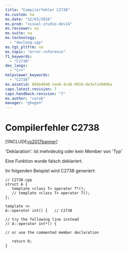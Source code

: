 ```yaml
---
title: "Compilerfehler C2738"
ms.custom: na
ms.date: "12/03/2016"
ms.prod: "visual-studio-dev14"
ms.reviewer: na
ms.suite: na
ms.technology: 
  - "devlang-cpp"
ms.tgt_pltfrm: na
ms.topic: "error-reference"
f1_keywords: 
  - "C2738"
dev_langs: 
  - "C++"
helpviewer_keywords: 
  - "C2738"
ms.assetid: 896b4640-1ee0-4cd8-9910-de3efa30006a
caps.latest.revision: 7
caps.handback.revision: "7"
ms.author: "corob"
manager: "ghogen"
---
```

# Compilerfehler C2738
[!INCLUDE[vs2017banner](../../assembler/inline/includes/vs2017banner.md)]

'Deklaration': Ist mehrdeutig oder kein Member von 'Typ'  
  
 Eine Funktion wurde falsch deklariert.  
  
 Im folgenden Beispiel wird C2738 generiert:  
  
```  
// C2738.cpp  
struct A {  
   template <class T> operator T*();  
   // template <class T> operator T();  
};  
  
template <>  
A::operator int() {   // C2738  
  
// try the following line instead  
// A::operator int*() {  
  
// or use the commented member declaration  
  
   return 0;  
}  
```